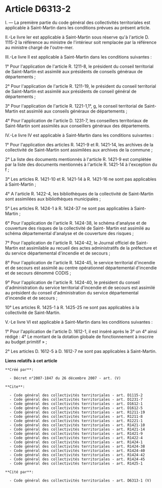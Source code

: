 # Article D6313-2

I. ― La première partie du code général des collectivités territoriales est applicable à Saint-Martin dans les conditions
prévues au présent article. 

II.-Le livre Ier est applicable à Saint-Martin sous réserve qu'à l'article D. 1115-2 la référence au ministre de l'intérieur
soit remplacée par la référence au ministre chargé de l'outre-mer. 

III.-Le livre II est applicable à Saint-Martin dans les conditions suivantes : 

1° Pour l'application de l'article R. 1211-8, le président du conseil territorial de Saint-Martin est assimilé aux présidents
de conseils généraux de départements ; 

2° Pour l'application de l'article R. 1211-19, le président du conseil territorial de Saint-Martin est assimilé aux
présidents de conseil général de départements ; 

3° Pour l'application de l'article R. 1221-1,1°, g, le conseil territorial de Saint-Martin est assimilé aux conseils généraux
de départements ; 

4° Pour l'application de l'article D. 1231-7, les conseillers territoriaux de Saint-Martin sont assimilés aux conseillers
généraux des départements. 

IV.-Le livre IV est applicable à Saint-Martin dans les conditions suivantes : 

1° Pour l'application des articles R. 1421-9 et R. 1421-14, les archives de la collectivité de Saint-Martin sont assimilées
aux archives de la commune ; 

2° La liste des documents mentionnés à l'article R. 1421-9 est complétée par la liste des documents mentionnés à l'article R.
1421-14 à l'exception du f ; 

3° Les articles R. 1421-10 et R. 1421-14 à R. 1421-16 ne sont pas applicables à Saint-Martin ; 

4° A l'article R. 1422-4, les bibliothèques de la collectivité de Saint-Martin sont assimilées aux bibliothèques
municipales ; 

5° Les articles R. 1424-1 à R. 1424-37 ne sont pas applicables à Saint-Martin ; 

6° Pour l'application de l'article R. 1424-38, le schéma d'analyse et de couverture des risques de la collectivité de Saint-
Martin est assimilé au schéma départemental d'analyse et de couverture des risques ; 

7° Pour l'application de l'article R. 1424-42, le Journal officiel de Saint-Martin est assimilable au recueil des actes
administratifs de la préfecture et du service départemental d'incendie et de secours ; 

8° Pour l'application de l'article R. 1424-45, le service territorial d'incendie et de secours est assimilé au centre
opérationnel départemental d'incendie et de secours dénommé CODIS ; 

9° Pour l'application de l'article R. 1424-40, le président du conseil d'administration du service territorial d'incendie et
de secours est assimilé au président du conseil d'administration du service départemental d'incendie et de secours ; 

10° Les articles R. 1425-1 à R. 1425-25 ne sont pas applicables à la collectivité de Saint-Martin.

V.-Le livre VI est applicable à Saint-Martin dans les conditions suivantes : 

1° Pour l'application de l'article D. 1612-1, il est inséré après le 3° un 4° ainsi rédigé :  4° Le montant de la dotation
globale de fonctionnement à inscrire au budget primitif » ; 

2° Les articles D. 1612-5 à D. 1612-7 ne sont pas applicables à Saint-Martin.

**Liens relatifs à cet article**

	**Créé par**:

	  - Décret n°2007-1847 du 26 décembre 2007 - art. (V)

	**Cite**:

	  - Code général des collectivités territoriales - art. D1115-2
	  - Code général des collectivités territoriales - art. D1231-7
	  - Code général des collectivités territoriales - art. D1612-1
	  - Code général des collectivités territoriales - art. D1612-5
	  - Code général des collectivités territoriales - art. R1211-19
	  - Code général des collectivités territoriales - art. R1211-8
	  - Code général des collectivités territoriales - art. R1221-1
	  - Code général des collectivités territoriales - art. R1421-10
	  - Code général des collectivités territoriales - art. R1421-14
	  - Code général des collectivités territoriales - art. R1421-9
	  - Code général des collectivités territoriales - art. R1422-4
	  - Code général des collectivités territoriales - art. R1424-1
	  - Code général des collectivités territoriales - art. R1424-38
	  - Code général des collectivités territoriales - art. R1424-40
	  - Code général des collectivités territoriales - art. R1424-42
	  - Code général des collectivités territoriales - art. R1424-45
	  - Code général des collectivités territoriales - art. R1425-1

	**Cité par**:

	  - Code général des collectivités territoriales - art. D6313-1 (V)
